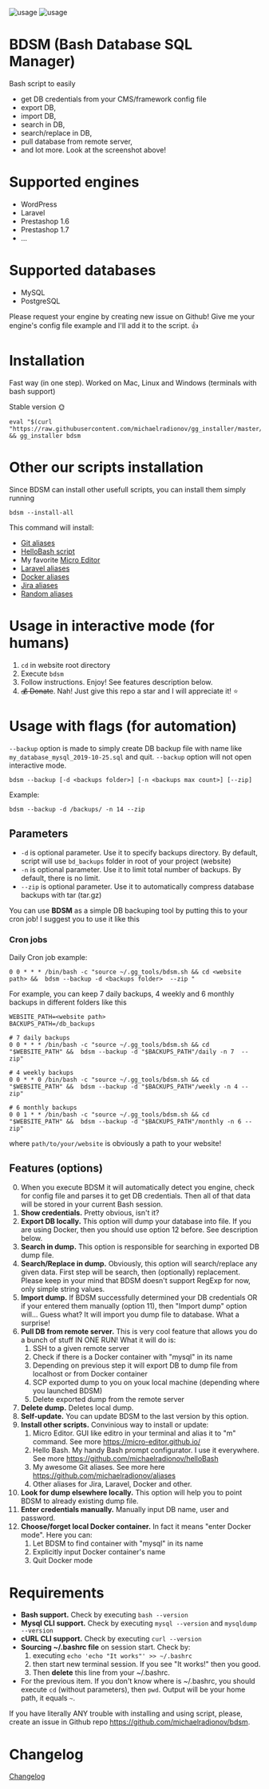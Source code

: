 ![usage](/pic/logo.jpg)
![usage](/pic/pic.png)

# BDSM (Bash Database SQL Manager)

Bash script to easily
- get DB credentials from your CMS/framework config file
- export DB,
- import DB,
- search in DB,
- search/replace in DB,
- pull database from remote server,
- and lot more. Look at the screenshot above!

# Supported engines
- WordPress
- Laravel
- Prestashop 1.6
- Prestashop 1.7
- ...

# Supported databases
- MySQL
- PostgreSQL

Please request your engine by creating new issue on Github! Give me your engine's config file example and I'll add it to the script. 👍

# Installation
Fast way (in one step). Worked on Mac, Linux and Windows (terminals with bash support)

Stable version 🌞

```shell
eval "$(curl "https://raw.githubusercontent.com/michaelradionov/gg_installer/master/gg_installer.sh")" && gg_installer bdsm
```


# Other our scripts installation

Since BDSM can install other usefull scripts, you can install them simply running
```shell
bdsm --install-all
```

This command will install:
- [Git aliases](https://github.com/michaelradionov/aliases/blob/master/aliases_git2.sh)
- [HelloBash script](https://github.com/michaelradionov/helloBash)
- My favorite [Micro Editor](https://micro-editor.github.io/)
- [Laravel aliases](https://github.com/michaelradionov/aliases/blob/master/laravel_aliases.sh)
- [Docker aliases](https://github.com/michaelradionov/aliases/blob/master/docker_aliases.sh)
- [Jira aliases](https://github.com/michaelradionov/aliases/blob/master/jira_aliases.sh)
- [Random aliases](https://github.com/michaelradionov/aliases/blob/master/random_aliases.sh)

# Usage in interactive mode (for humans)

1. `cd` in website root directory
2. Execute `bdsm`
3. Follow instructions. Enjoy! See features description below.
4. ~~💰 Donate~~. Nah! Just give this repo a star and I will appreciate it! ⭐️

# Usage with flags (for automation)

`--backup` option is made to simply create DB backup file with name like `my_database_mysql_2019-10-25.sql` and quit. `--backup` option will not open interactive mode.

```shell
bdsm --backup [-d <backups folder>] [-n <backups max count>] [--zip]
```

Example:

```shell
bdsm --backup -d /backups/ -n 14 --zip
```

## Parameters
- `-d` is optional parameter. Use it to specify backups directory. By default, script will use `bd_backups` folder in root of your project (website)
- `-n` is optional parameter. Use it to limit total number of backups. By default, there is no limit. 
- `--zip` is optional parameter. Use it to automatically compress database backups with tar (tar.gz)


You can use **BDSM** as a simple DB backuping tool by putting this to your cron job! I suggest you to use it like this

### Cron jobs

Daily Cron job example:

```shell
0 0 * * * /bin/bash -c "source ~/.gg_tools/bdsm.sh && cd <website path> &&  bdsm --backup -d <backups folder>  --zip "
```

For example, you can keep 7 daily backups, 4 weekly and 6 monthly backups in different folders like this

```shell
WEBSITE_PATH=<website path>
BACKUPS_PATH=/db_backups

# 7 daily backups
0 0 * * * /bin/bash -c "source ~/.gg_tools/bdsm.sh && cd "$WEBSITE_PATH" &&  bdsm --backup -d "$BACKUPS_PATH"/daily -n 7  --zip"

# 4 weekly backups
0 0 * * 0 /bin/bash -c "source ~/.gg_tools/bdsm.sh && cd "$WEBSITE_PATH" &&  bdsm --backup -d "$BACKUPS_PATH"/weekly -n 4 --zip"

# 6 monthly backups
0 0 1 * * /bin/bash -c "source ~/.gg_tools/bdsm.sh && cd "$WEBSITE_PATH" &&  bdsm --backup -d "$BACKUPS_PATH"/monthly -n 6 --zip"
```


where `path/to/your/website` is obviously a path to your website!

## Features (options)

0. When you execute BDSM it will automatically detect you engine, check for config file and parses it to get DB credentials. Then all of that data will be stored in your current Bash session.
1. **Show credentials.** Pretty obvious, isn't it?
2. **Export DB locally.** This option will dump your database into file. If you are using Docker, then you should use option 12 before. See description below.
3. **Search in dump.** This option is responsible for searching in exported DB dump file.
4. **Search/Replace in dump.** Obviously, this option will search/replace any given data. First step will be search, then (optionally) replacement. Please keep in your mind that BDSM doesn't support RegExp for now, only simple string values.
5. **Import dump.** If BDSM successfully determined your DB credentials OR if your entered them manually (option 11), then "Import dump" option will... Guess what? It will import you dump file to database. What a surprise!
6. **Pull DB from remote server.** This is very cool feature that allows you do a bunch of stuff IN ONE RUN! What it will do is:
    1. SSH to a given remote server
    2. Check if there is a Docker container with "mysql" in its name
    3. Depending on previous step it will export DB to dump file from localhost or from Docker container
    4. SCP exported dump to you on youк local machine (depending where you launched BDSM)
    5. Delete exported dump from the remote server
7. **Delete dump.** Deletes local dump.
8. **Self-update.** You can update BDSM to the last version by this option.
9. **Install other scripts.** Convinious way to install or update:
    1. Micro Editor. GUI like editro in your terminal and alias it to "m" command. See more https://micro-editor.github.io/
    2. Hello Bash. My handy Bash prompt configurator. I use it everywhere. See more https://github.com/michaelradionov/helloBash
    3. My awesome Git aliases. See more here https://github.com/michaelradionov/aliases
    4. Other aliases for Jira, Laravel, Docker and other.
10. **Look for dump elsewhere locally.** This option will help you to point BDSM to already existing dump file.
11. **Enter credentials manually.** Manually input DB name, user and password.
12. **Choose/forget local Docker container.** In fact it means "enter Docker mode". Here you can:
    1. Let BDSM to find container with "mysql" in its name
    2. Explicitly input Docker container's name
    3. Quit Docker mode


# Requirements

- **Bash support.** Check by executing `bash --version`
- **Mysql CLI support.** Check by executing `mysql --version` and `mysqldump --version`
- **cURL CLI support.** Check by executing `curl --version`
- **Sourcing ~/.bashrc file** on session start. Check by:
    1. executing `echo 'echo "It works"' >> ~/.bashrc`
    2. then start new terminal session. If you see "It works!" then you good.
    3. Then **delete** this line from your ~/.bashrc.
- For the previous item. If you don't know where is ~/.bashrc, you should execute `cd` (without parameters), then `pwd`. Output will be your home path, it equals `~`.

If you have literally ANY trouble with installing and using script, please, create an issue in Github repo https://github.com/michaelradionov/bdsm.

# Changelog

[Changelog](https://github.com/michaelradionov/bdsm/blob/master/CHANGELOG.md)
